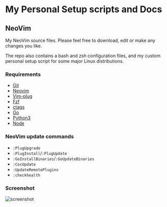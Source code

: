 # My Personal Setup scripts and Docs

## NeoVim

My NeoVim source files. Please feel free to download, edit or make any changes
you like.

The repo also contains a bash and zsh configuration files, and my custom
personal setup script for some major Linux distributions.

### Requirements

- [Git](https://git-scm.com)
- [Neovim](https://neovim.io)
- [Vim-plug](https://github.com/junegunn/vim-plug)
- [Fzf](https://github.com/junegunn/fzf)
- [ctags](http://ctags.sourceforge.net)
- [Go](https://golang.org)
- [Python3](https://www.python.org)
- [Node](https://nodejs.org/en)

### NeoVim update commands

- `:PlugUpgrade`
- `:PlugInstall`/`:PlugUpdate`
- `:GoInstallBinaries`/`:GoUpdateBinaries`
- `:CocUpdate`
- `:UpdateRemotePlugins`
- `:checkhealth`

### Screenshot

![screenshot](https://github.com/chutommy/myvim/blob/master/screenshots/full.png?raw=true)